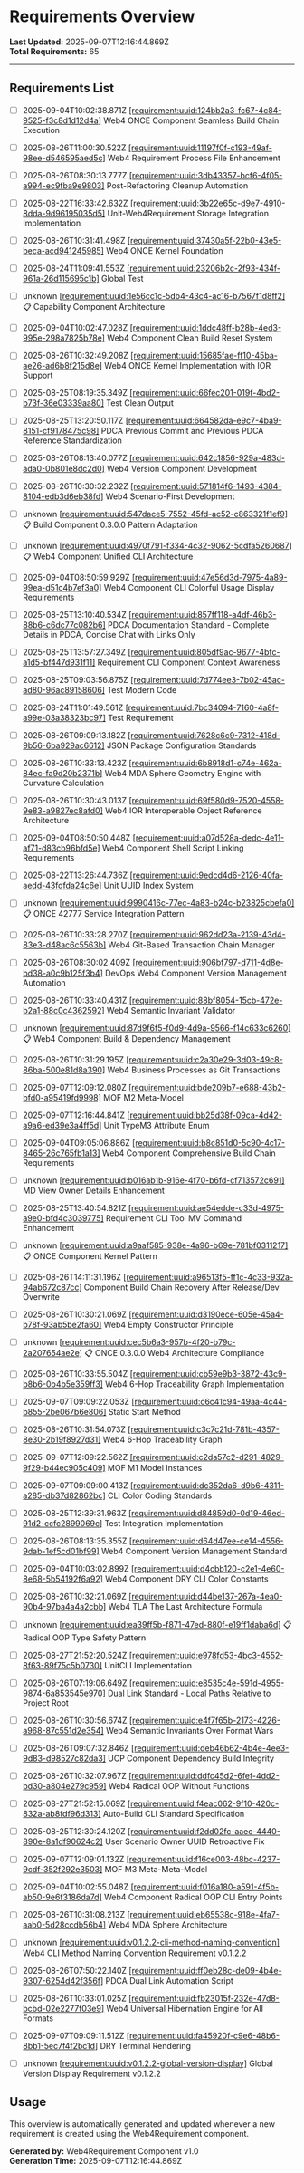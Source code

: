 # Requirements Overview

**Last Updated:** 2025-09-07T12:16:44.869Z  
**Total Requirements:** 65

---


## Requirements List

- [ ] 2025-09-04T10:02:38.871Z [[requirement:uuid:124bb2a3-fc67-4c84-9525-f3c8d1d12d4a]](124bb2a3-fc67-4c84-9525-f3c8d1d12d4a.requirement.md) Web4 ONCE Component Seamless Build Chain Execution 

- [ ] 2025-08-26T11:00:30.522Z [[requirement:uuid:11197f0f-c193-49af-98ee-d546595aed5c]](11197f0f-c193-49af-98ee-d546595aed5c.requirement.md) Web4 Requirement Process File Enhancement 

- [ ] 2025-08-26T08:30:13.777Z [[requirement:uuid:3db43357-bcf6-4f05-a994-ec9fba9e9803]](3db43357-bcf6-4f05-a994-ec9fba9e9803.requirement.md) Post-Refactoring Cleanup Automation 

- [ ] 2025-08-22T16:33:42.632Z [[requirement:uuid:3b22e65c-d9e7-4910-8dda-9d96195035d5]](3b22e65c-d9e7-4910-8dda-9d96195035d5.requirement.md) Unit-Web4Requirement Storage Integration Implementation 

- [ ] 2025-08-26T10:31:41.498Z [[requirement:uuid:37430a5f-22b0-43e5-beca-acd941245985]](37430a5f-22b0-43e5-beca-acd941245985.requirement.md) Web4 ONCE Kernel Foundation 

- [ ] 2025-08-24T11:09:41.553Z [[requirement:uuid:23206b2c-2f93-434f-961a-26d115695c1b]](23206b2c-2f93-434f-961a-26d115695c1b.requirement.md) Global Test 

- [ ] unknown [[requirement:uuid:1e56cc1c-5db4-43c4-ac16-b7567f1d8ff2]](1e56cc1c-5db4-43c4-ac16-b7567f1d8ff2.requirement.md) 📋 Capability Component Architecture 

- [ ] 2025-09-04T10:02:47.028Z [[requirement:uuid:1ddc48ff-b28b-4ed3-995e-298a7825b78e]](1ddc48ff-b28b-4ed3-995e-298a7825b78e.requirement.md) Web4 Component Clean Build Reset System 

- [ ] 2025-08-26T10:32:49.208Z [[requirement:uuid:15685fae-ff10-45ba-ae26-ad6b8f215d8e]](15685fae-ff10-45ba-ae26-ad6b8f215d8e.requirement.md) Web4 ONCE Kernel Implementation with IOR Support 

- [ ] 2025-08-25T08:19:35.349Z [[requirement:uuid:66fec201-019f-4bd2-b73f-36e03339aa80]](66fec201-019f-4bd2-b73f-36e03339aa80.requirement.md) Test Clean Output 

- [ ] 2025-08-25T13:20:50.117Z [[requirement:uuid:664582da-e9c7-4ba9-8151-cf9178475c98]](664582da-e9c7-4ba9-8151-cf9178475c98.requirement.md) PDCA Previous Commit and Previous PDCA Reference Standardization 

- [ ] 2025-08-26T08:13:40.077Z [[requirement:uuid:642c1856-929a-483d-ada0-0b801e8dc2d0]](642c1856-929a-483d-ada0-0b801e8dc2d0.requirement.md) Web4 Version Component Development 

- [ ] 2025-08-26T10:30:32.232Z [[requirement:uuid:571814f6-1493-4384-8104-edb3d6eb38fd]](571814f6-1493-4384-8104-edb3d6eb38fd.requirement.md) Web4 Scenario-First Development 

- [ ] unknown [[requirement:uuid:547dace5-7552-45fd-ac52-c863321f1ef9]](547dace5-7552-45fd-ac52-c863321f1ef9.requirement.md) 📋 Build Component 0.3.0.0 Pattern Adaptation 

- [ ] unknown [[requirement:uuid:4970f791-f334-4c32-9062-5cdfa5260687]](4970f791-f334-4c32-9062-5cdfa5260687.requirement.md) 📋 Web4 Component Unified CLI Architecture 

- [ ] 2025-09-04T08:50:59.929Z [[requirement:uuid:47e56d3d-7975-4a89-99ea-d51c4b7ef3a0]](47e56d3d-7975-4a89-99ea-d51c4b7ef3a0.requirement.md) Web4 Component CLI Colorful Usage Display Requirements 

- [ ] 2025-08-25T13:10:40.534Z [[requirement:uuid:857ff118-a4df-46b3-88b6-c6dc77c082b6]](857ff118-a4df-46b3-88b6-c6dc77c082b6.requirement.md) PDCA Documentation Standard - Complete Details in PDCA, Concise Chat with Links Only 

- [ ] 2025-08-25T13:57:27.349Z [[requirement:uuid:805df9ac-9677-4bfc-a1d5-bf447d931f11]](805df9ac-9677-4bfc-a1d5-bf447d931f11.requirement.md) Requirement CLI Component Context Awareness 

- [ ] 2025-08-25T09:03:56.875Z [[requirement:uuid:7d774ee3-7b02-45ac-ad80-96ac89158606]](7d774ee3-7b02-45ac-ad80-96ac89158606.requirement.md) Test Modern Code 

- [ ] 2025-08-24T11:01:49.561Z [[requirement:uuid:7bc34094-7160-4a8f-a99e-03a38323bc97]](7bc34094-7160-4a8f-a99e-03a38323bc97.requirement.md) Test Requirement 

- [ ] 2025-08-26T09:09:13.182Z [[requirement:uuid:7628c6c9-7312-418d-9b56-6ba929ac6612]](7628c6c9-7312-418d-9b56-6ba929ac6612.requirement.md) JSON Package Configuration Standards 

- [ ] 2025-08-26T10:33:13.423Z [[requirement:uuid:6b8918d1-c74e-462a-84ec-fa9d20b2371b]](6b8918d1-c74e-462a-84ec-fa9d20b2371b.requirement.md) Web4 MDA Sphere Geometry Engine with Curvature Calculation 

- [ ] 2025-08-26T10:30:43.013Z [[requirement:uuid:69f580d9-7520-4558-9e83-a9827ec8afd0]](69f580d9-7520-4558-9e83-a9827ec8afd0.requirement.md) Web4 IOR Interoperable Object Reference Architecture 

- [ ] 2025-09-04T08:50:50.448Z [[requirement:uuid:a07d528a-dedc-4e11-af71-d83cb96bfd5e]](a07d528a-dedc-4e11-af71-d83cb96bfd5e.requirement.md) Web4 Component Shell Script Linking Requirements 

- [ ] 2025-08-22T13:26:44.736Z [[requirement:uuid:9edcd4d6-2126-40fa-aedd-43fdfda24c6e]](9edcd4d6-2126-40fa-aedd-43fdfda24c6e.requirement.md) Unit UUID Index System 

- [ ] unknown [[requirement:uuid:9990416c-77ec-4a83-b24c-b23825cbefa0]](9990416c-77ec-4a83-b24c-b23825cbefa0.requirement.md) 📋 ONCE 42777 Service Integration Pattern 

- [ ] 2025-08-26T10:33:28.270Z [[requirement:uuid:962dd23a-2139-43d4-83e3-d48ac6c5563b]](962dd23a-2139-43d4-83e3-d48ac6c5563b.requirement.md) Web4 Git-Based Transaction Chain Manager 

- [ ] 2025-08-26T08:30:02.409Z [[requirement:uuid:906bf797-d711-4d8e-bd38-a0c9b125f3b4]](906bf797-d711-4d8e-bd38-a0c9b125f3b4.requirement.md) DevOps Web4 Component Version Management Automation 

- [ ] 2025-08-26T10:33:40.431Z [[requirement:uuid:88bf8054-15cb-472e-b2a1-88c0c4362592]](88bf8054-15cb-472e-b2a1-88c0c4362592.requirement.md) Web4 Semantic Invariant Validator 

- [ ] unknown [[requirement:uuid:87d9f6f5-f0d9-4d9a-9566-f14c633c6260]](87d9f6f5-f0d9-4d9a-9566-f14c633c6260.requirement.md) 📋 Web4 Component Build & Dependency Management 

- [ ] 2025-08-26T10:31:29.195Z [[requirement:uuid:c2a30e29-3d03-49c8-86ba-500e81d8a390]](c2a30e29-3d03-49c8-86ba-500e81d8a390.requirement.md) Web4 Business Processes as Git Transactions 

- [ ] 2025-09-07T12:09:12.080Z [[requirement:uuid:bde209b7-e688-43b2-bfd0-a95419fd9998]](bde209b7-e688-43b2-bfd0-a95419fd9998.requirement.md) MOF M2 Meta-Model 

- [ ] 2025-09-07T12:16:44.841Z [[requirement:uuid:bb25d38f-09ca-4d42-a9a6-ed39e3a4ff5d]](bb25d38f-09ca-4d42-a9a6-ed39e3a4ff5d.requirement.md) Unit TypeM3 Attribute Enum 

- [ ] 2025-09-04T09:05:06.886Z [[requirement:uuid:b8c851d0-5c90-4c17-8465-26c765fb1a13]](b8c851d0-5c90-4c17-8465-26c765fb1a13.requirement.md) Web4 Component Comprehensive Build Chain Requirements 

- [ ] unknown [[requirement:uuid:b016ab1b-916e-4f70-b6fd-cf713572c691]](b016ab1b-916e-4f70-b6fd-cf713572c691.requirement.md) MD View Owner Details Enhancement 

- [ ] 2025-08-25T13:40:54.821Z [[requirement:uuid:ae54edde-c33d-4975-a9e0-bfd4c3039775]](ae54edde-c33d-4975-a9e0-bfd4c3039775.requirement.md) Requirement CLI Tool MV Command Enhancement 

- [ ] unknown [[requirement:uuid:a9aaf585-938e-4a96-b69e-781bf0311217]](a9aaf585-938e-4a96-b69e-781bf0311217.requirement.md) 📋 ONCE Component Kernel Pattern 

- [ ] 2025-08-26T14:11:31.196Z [[requirement:uuid:a96513f5-ff1c-4c33-932a-94ab672c87cc]](a96513f5-ff1c-4c33-932a-94ab672c87cc.requirement.md) Component Build Chain Recovery After Release/Dev Overwrite 

- [ ] 2025-08-26T10:30:21.069Z [[requirement:uuid:d3190ece-605e-45a4-b78f-93ab5be2fa60]](d3190ece-605e-45a4-b78f-93ab5be2fa60.requirement.md) Web4 Empty Constructor Principle 

- [ ] unknown [[requirement:uuid:cec5b6a3-957b-4f20-b79c-2a207654ae2e]](cec5b6a3-957b-4f20-b79c-2a207654ae2e.requirement.md) 📋 ONCE 0.3.0.0 Web4 Architecture Compliance 

- [ ] 2025-08-26T10:33:55.504Z [[requirement:uuid:cb59e9b3-3872-43c9-b8b6-0b4b5e359ff3]](cb59e9b3-3872-43c9-b8b6-0b4b5e359ff3.requirement.md) Web4 6-Hop Traceability Graph Implementation 

- [ ] 2025-09-07T09:09:22.053Z [[requirement:uuid:c6c41c94-49aa-4c44-b855-2be067b6e806]](c6c41c94-49aa-4c44-b855-2be067b6e806.requirement.md) Static Start Method 

- [ ] 2025-08-26T10:31:54.073Z [[requirement:uuid:c3c7c21d-781b-4357-8e30-2b19f8927d31]](c3c7c21d-781b-4357-8e30-2b19f8927d31.requirement.md) Web4 6-Hop Traceability Graph 

- [ ] 2025-09-07T12:09:22.562Z [[requirement:uuid:c2da57c2-d291-4829-9f29-b44ec905c409]](c2da57c2-d291-4829-9f29-b44ec905c409.requirement.md) MOF M1 Model Instances 

- [ ] 2025-09-07T09:09:00.413Z [[requirement:uuid:dc352da6-d9b6-4311-a285-db37d82862bc]](dc352da6-d9b6-4311-a285-db37d82862bc.requirement.md) CLI Color Coding Standards 

- [ ] 2025-08-25T12:39:31.963Z [[requirement:uuid:d84859d0-0d19-46ed-91d2-ccfc2899069c]](d84859d0-0d19-46ed-91d2-ccfc2899069c.requirement.md) Test Integration Implementation 

- [ ] 2025-08-26T08:13:35.355Z [[requirement:uuid:d64d47ee-ce14-4556-9dab-1ef5cd01bf99]](d64d47ee-ce14-4556-9dab-1ef5cd01bf99.requirement.md) Web4 Component Version Management Standard 

- [ ] 2025-09-04T10:03:02.899Z [[requirement:uuid:d4cbb120-c2e1-4e60-8e68-5b54192f6a92]](d4cbb120-c2e1-4e60-8e68-5b54192f6a92.requirement.md) Web4 Component DRY CLI Color Constants 

- [ ] 2025-08-26T10:32:21.069Z [[requirement:uuid:d44be137-267a-4ea0-90b4-97ba4a4a2cbb]](d44be137-267a-4ea0-90b4-97ba4a4a2cbb.requirement.md) Web4 TLA The Last Architecture Formula 

- [ ] unknown [[requirement:uuid:ea39ff5b-f871-47ed-880f-e19ff1daba6d]](ea39ff5b-f871-47ed-880f-e19ff1daba6d.requirement.md) 📋 Radical OOP Type Safety Pattern 

- [ ] 2025-08-27T21:52:20.524Z [[requirement:uuid:e978fd53-4bc3-4552-8f63-89f75c5b0730]](e978fd53-4bc3-4552-8f63-89f75c5b0730.requirement.md) UnitCLI Implementation 

- [ ] 2025-08-26T07:19:06.649Z [[requirement:uuid:e8535c4e-591d-4955-9874-6a853545e970]](e8535c4e-591d-4955-9874-6a853545e970.requirement.md) Dual Link Standard - Local Paths Relative to Project Root 

- [ ] 2025-08-26T10:30:56.674Z [[requirement:uuid:e4f7f65b-2173-4226-a968-87c551d2e354]](e4f7f65b-2173-4226-a968-87c551d2e354.requirement.md) Web4 Semantic Invariants Over Format Wars 

- [ ] 2025-08-26T09:07:32.846Z [[requirement:uuid:deb46b62-4b4e-4ee3-9d83-d98527c82da3]](deb46b62-4b4e-4ee3-9d83-d98527c82da3.requirement.md) UCP Component Dependency Build Integrity 

- [ ] 2025-08-26T10:32:07.967Z [[requirement:uuid:ddfc45d2-6fef-4dd2-bd30-a804e279c959]](ddfc45d2-6fef-4dd2-bd30-a804e279c959.requirement.md) Web4 Radical OOP Without Functions 

- [ ] 2025-08-27T21:52:15.069Z [[requirement:uuid:f4eac062-9f10-420c-832a-ab8fdf96d313]](f4eac062-9f10-420c-832a-ab8fdf96d313.requirement.md) Auto-Build CLI Standard Specification 

- [ ] 2025-08-25T12:30:24.120Z [[requirement:uuid:f2dd02fc-aaec-4440-890e-8a1df90624c2]](f2dd02fc-aaec-4440-890e-8a1df90624c2.requirement.md) User Scenario Owner UUID Retroactive Fix 

- [ ] 2025-09-07T12:09:01.132Z [[requirement:uuid:f16ce003-48bc-4237-9cdf-352f292e3503]](f16ce003-48bc-4237-9cdf-352f292e3503.requirement.md) MOF M3 Meta-Meta-Model 

- [ ] 2025-09-04T10:02:55.048Z [[requirement:uuid:f016a180-a591-4f5b-ab50-9e6f3186da7d]](f016a180-a591-4f5b-ab50-9e6f3186da7d.requirement.md) Web4 Component Radical OOP CLI Entry Points 

- [ ] 2025-08-26T10:31:08.213Z [[requirement:uuid:eb65538c-918e-4fa7-aab0-5d28ccdb56b4]](eb65538c-918e-4fa7-aab0-5d28ccdb56b4.requirement.md) Web4 MDA Sphere Architecture 

- [ ] unknown [[requirement:uuid:v0.1.2.2-cli-method-naming-convention]](v0.1.2.2-cli-method-naming-convention.requirement.md) Web4 CLI Method Naming Convention Requirement v0.1.2.2 

- [ ] 2025-08-26T07:50:22.140Z [[requirement:uuid:ff0eb28c-de09-4b4e-9307-6254d42f356f]](ff0eb28c-de09-4b4e-9307-6254d42f356f.requirement.md) PDCA Dual Link Automation Script 

- [ ] 2025-08-26T10:33:01.025Z [[requirement:uuid:fb23015f-232e-47d8-bcbd-02e2277f03e9]](fb23015f-232e-47d8-bcbd-02e2277f03e9.requirement.md) Web4 Universal Hibernation Engine for All Formats 

- [ ] 2025-09-07T09:09:11.512Z [[requirement:uuid:fa45920f-c9e6-48b6-8bb1-5ec7f4f2bc1d]](fa45920f-c9e6-48b6-8bb1-5ec7f4f2bc1d.requirement.md) DRY Terminal Rendering 

- [ ] unknown [[requirement:uuid:v0.1.2.2-global-version-display]](v0.1.2.2-global-version-display.requirement.md) Global Version Display Requirement v0.1.2.2 


## Usage

This overview is automatically generated and updated whenever a new requirement is created using the Web4Requirement component.

**Generated by:** Web4Requirement Component v1.0  
**Generation Time:** 2025-09-07T12:16:44.869Z
